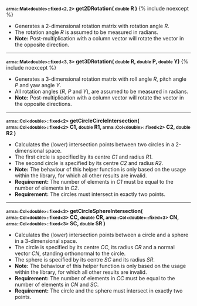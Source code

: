 
**<small>arma::Mat&lt;double&gt;::fixed&lt;2, 2&gt;</small> get2DRotation( <small>double</small> R )** {% include noexcept %}

- Generates a 2-dimensional rotation matrix with rotation angle *R*.
- The rotation angle *R* is assumed to be measured in radians.
- **Note:** Post-multiplication with a column vector will rotate the vector in the opposite direction.

---
**<small>arma::Mat&lt;double&gt;::fixed&lt;3, 3&gt;</small> get3DRotation( <small>double</small> R, <small>double</small> P, <small>double</small> Y)** {% include noexcept %}

- Generates a 3-dimensional rotation matrix with roll angle *R*, pitch angle *P* and yaw angle *Y*.
- All rotation angles (*R*, *P* and *Y*), are assumed to be measured in radians.
- **Note:** Post-multiplication with a column vector will rotate the vector in the opposite directions.

---
**<small>arma::Col&lt;double&gt;::fixed&lt;2&gt;</small> getCircleCircleIntersection( <small>arma::Col&lt;double&gt;::fixed&lt;2&gt;</small> C1, <small>double</small> R1, <small>arma::Col&lt;double&gt;::fixed&lt;2&gt;</small> C2, <small>double</small> R2 )**

- Calculates the (lower) intersection points between two circles in a 2-dimensional space.
- The first circle is specified by its centre *C1* and radius *R1*.
- The second circle is specified by its centre *C2* and radius *R2*.
- **Note:** The behaviour of this helper function is only based on the usage within the library, for which all other results are invalid.
- **Requirement:** The number of elements in *C1* must be equal to the number of elements in *C2*.
- **Requirement:** The circles must intersect in exactly two points.

---
**<small>arma::Col&lt;double&gt;::fixed&lt;3&gt;</small> getCircleSphereIntersection( <small>arma::Col&lt;double&gt;::fixed<3&gt;</small> CC, <small>double</small> CR, <small>arma::Col&lt;double&gt;::fixed&lt;3&gt;</small> CN, <small>arma::Col&lt;double&gt;::fixed&lt;3&gt;</small> SC, <small>double</small> SR )**
      
- Calculates the (lower) intersection points between a circle and a sphere in a 3-dimensional space.
- The circle is specified by its centre *CC*, its radius *CR* and a normal vector *CN*, standing orthonormal to the circle.
- The sphere is specified by its centre *SC* and its radius *SR*.
- **Note:** The behaviour of this helper function is only based on the usage within the library, for which all other results are invalid.
- **Requirement:** The number of elements in *CC* must be equal to the number of elements in *CN* and *SC*.
- **Requirement:** The circle and the sphere must intersect in exactly two points.